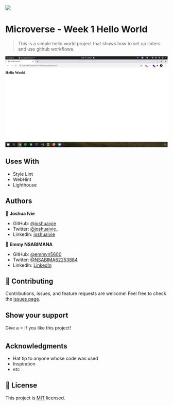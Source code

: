 ![](https://img.shields.io/badge/Microverse-blueviolet)

# Microverse - Week 1 Hello World

> This is a simple hello world project that shows how to set up linters and use github workflows.

![screenshot](./readme/screenshot.png)

## Uses With

- Style Lint
- WebHint
- Lighthouse

## Authors

👤 **Joshua Ivie**

- GitHub: [@joshuaivie](https://github.com/joshuaivie)
- Twitter: [@joshuaivie\_](https://twitter.com/joshuaivie_)
- LinkedIn: [joshuaivie](https://linkedin.com/in/joshuaivie)

👤 **Emmy NSABIMANA**

- GitHub: [@emmyn5600](https://github.com/emmyn5600)
- Twitter: [@NSABIMA62253884](https://twitter.com/NSABIMA62253884)
- LinkedIn: [LinkedIn](https://linkedin.com/in/nsabimana-emmanuel-4276091b2)

## 🤝 Contributing

Contributions, issues, and feature requests are welcome!
Feel free to check the [issues page](issues/).

## Show your support

Give a ⭐️ if you like this project!

## Acknowledgments

- Hat tip to anyone whose code was used
- Inspiration
- etc

## 📝 License

This project is [MIT](lic.url) licensed.
